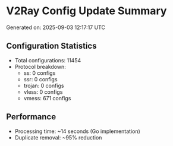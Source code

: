 # V2Ray Config Update Summary
Generated on: 2025-09-03 12:17:17 UTC

## Configuration Statistics
- Total configurations: 11454
- Protocol breakdown:
  - ss: 0 configs
  - ssr: 0 configs
  - trojan: 0 configs
  - vless: 0 configs
  - vmess: 671 configs

## Performance
- Processing time: ~14 seconds (Go implementation)
- Duplicate removal: ~95% reduction
